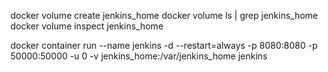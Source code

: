 docker volume create jenkins_home
docker volume ls | grep jenkins_home
docker volume inspect jenkins_home

docker container run --name jenkins -d --restart=always -p 8080:8080 -p 50000:50000 -u 0 -v jenkins_home:/var/jenkins_home jenkins